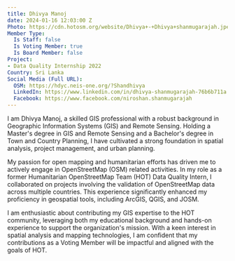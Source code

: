 ```yaml
---
title: Dhivya Manoj
date: 2024-01-16 12:03:00 Z
Photo: https://cdn.hotosm.org/website/Dhivya+-+Dhivya+shanmugarajah.jpeg
Member Type:
  Is Staff: false
  Is Voting Member: true
  Is Board Member: false
Project:
- Data Quality Internship 2022
Country: Sri Lanka
Social Media (Full URL):
  OSM: https://hdyc.neis-one.org/?Shandhivya
  LinkedIn: https://www.linkedin.com/in/dhivya-shanmugarajah-76b6b711a
  Facebook: https://www.facebook.com/niroshan.shanmugarajah
---
```


I am Dhivya Manoj, a skilled GIS professional with a robust background in Geographic Information Systems (GIS) and Remote Sensing. Holding a Master's degree in GIS and Remote Sensing and a Bachelor's degree in Town and Country Planning, I have cultivated a strong foundation in spatial analysis, project management, and urban planning.

My passion for open mapping and humanitarian efforts has driven me to actively engage in OpenStreetMap (OSM) related activities. In my role as a former Humanitarian OpenStreetMap Team (HOT) Data Quality Intern, I collaborated on projects involving the validation of OpenStreetMap data across multiple countries. This experience significantly enhanced my proficiency in geospatial tools, including ArcGIS, QGIS, and JOSM.

I am enthusiastic about contributing my GIS expertise to the HOT community, leveraging both my educational background and hands-on experience to support the organization's mission. With a keen interest in spatial analysis and mapping technologies, I am confident that my contributions as a Voting Member will be impactful and aligned with the goals of HOT.
